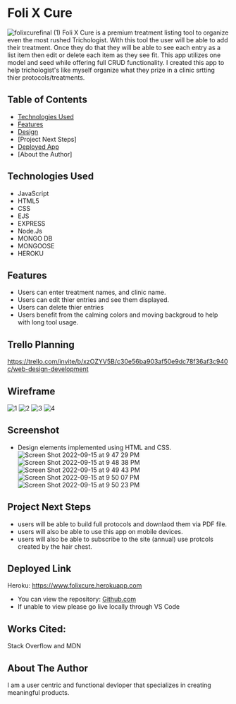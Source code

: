 # Foli X Cure
![folixcurefinal (1)](https://user-images.githubusercontent.com/77770242/190534459-8aaf48b5-130b-410c-af6b-084b3f7d3c61.gif)
Foli X Cure is a premium treatment listing tool to organize even the most rushed Trichologist. With this tool the user will be able to add their treatment. Once they do that they will be able to see each entry as a list item then edit or delete each item as they see fit. This app utilizes one model and seed while offering full CRUD functionality. I created this app to help trichologist's like myself organize what they prize in a clinic srtting thier protocols/treatments. 
## Table of Contents
* [Technologies Used](#technologiesused)
* [Features](#features)
* [Design](#design)
* [Project Next Steps]
* [Deployed App](#deployment)
* [About the Author]

## <a name="technologiesused"></a>Technologies Used
* JavaScript
* HTML5
* CSS
* EJS
* EXPRESS
* Node.Js
* MONGO DB
* MONGOOSE
* HEROKU


## <a name="features"></a>Features
* Users can enter treatment names, and clinic name. 
* Users can edit thier entries and see them displayed. 
* Users can delete thier entries 
* Users benefit from the calming colors and moving backgroud to help with long tool usage. 



## Trello Planning
https://trello.com/invite/b/xzOZYV5B/c30e56ba903af50e9dc78f36af3c940c/web-design-development

## Wireframe
![1](https://user-images.githubusercontent.com/77770242/190538602-6f6eb4bc-eeaf-4af7-a0f1-4fd3bd0b646c.png)
![2](https://user-images.githubusercontent.com/77770242/190538526-7e532327-7c83-4fba-a892-841f0067bfac.png)
![3](https://user-images.githubusercontent.com/77770242/190538535-71876e25-1b48-4f98-8849-f3c550fe0f7e.png)
![4](https://user-images.githubusercontent.com/77770242/190538544-bb90b1c5-31ff-410b-a9b8-a3da97135e15.png)

## Screenshot 
* Design elements implemented using HTML and CSS. 
![Screen Shot 2022-09-15 at 9 47 29 PM](https://user-images.githubusercontent.com/77770242/190539228-ad9e4c3e-3618-4ebd-a20a-789e88ed6415.png)
![Screen Shot 2022-09-15 at 9 48 38 PM](https://user-images.githubusercontent.com/77770242/190539250-2f4fe9f8-c342-4d10-90a4-c7ed3e75abca.png)
![Screen Shot 2022-09-15 at 9 49 43 PM](https://user-images.githubusercontent.com/77770242/190539273-1b1776ab-9ba1-4792-8c4b-01c86063eed7.png)
![Screen Shot 2022-09-15 at 9 50 07 PM](https://user-images.githubusercontent.com/77770242/190539289-f7d3f0ab-e99e-4166-b248-5e15844c39b0.png)
![Screen Shot 2022-09-15 at 9 50 23 PM](https://user-images.githubusercontent.com/77770242/190539304-f88d895d-70c6-491a-a8e4-1ceba4b99331.png)


## <a name="nextsteps"></a>Project Next Steps
* users will be able to build full protocols and downlaod them via PDF file. 
* users will also be able to use this app on mobile devices. 
* users will also be able to subscribe to the site (annual) use protcols created by the hair chest. 

## <a name="deployment"></a>Deployed Link
Heroku:
https://www.folixcure.herokuapp.com


* You can view the repository:
[Github.com](https://github.com/CodingGemSupreme/folixcure)
* If unable to view please go live locally through VS Code
    
## Works Cited:
Stack Overflow and MDN


## <a name="author"></a>About The Author
I am a user centric and functional devloper that specializes in creating meaningful products. 
